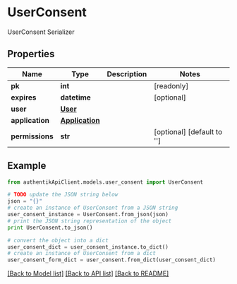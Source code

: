 # UserConsent

UserConsent Serializer

## Properties
Name | Type | Description | Notes
------------ | ------------- | ------------- | -------------
**pk** | **int** |  | [readonly] 
**expires** | **datetime** |  | [optional] 
**user** | [**User**](User.md) |  | 
**application** | [**Application**](Application.md) |  | 
**permissions** | **str** |  | [optional] [default to '']

## Example

```python
from authentikApiClient.models.user_consent import UserConsent

# TODO update the JSON string below
json = "{}"
# create an instance of UserConsent from a JSON string
user_consent_instance = UserConsent.from_json(json)
# print the JSON string representation of the object
print UserConsent.to_json()

# convert the object into a dict
user_consent_dict = user_consent_instance.to_dict()
# create an instance of UserConsent from a dict
user_consent_form_dict = user_consent.from_dict(user_consent_dict)
```
[[Back to Model list]](../README.md#documentation-for-models) [[Back to API list]](../README.md#documentation-for-api-endpoints) [[Back to README]](../README.md)


